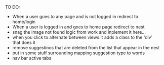 TO DO: 

* When a user goes to any page and is not logged in redirect to home/login
* When a user is logged in and goes to home page redirect to nest
* snag the image not found logic from work and inplement it here...
* when you click to alternate between views it adds a class to the 'div' that does it
* remove suggestinos that are deleted from the list that appear in the nest
* put in some stuff surrounding mapping suggestion type to words
* nav bar active tabs